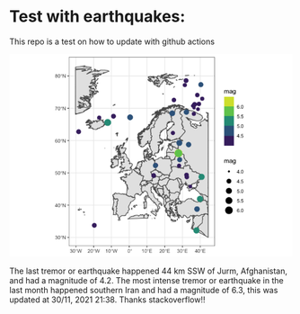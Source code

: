<!-- README.md is generated from README.Rmd. Please edit that file -->

Test with earthquakes:
======================

This repo is a test on how to update with github actions

![](man/figures/README-unnamed-chunk-2-1.png)

The last tremor or earthquake happened 44 km SSW of Jurm, Afghanistan,
and had a magnitude of 4.2. The most intense tremor or earthquake in the
last month happened southern Iran and had a magnitude of 6.3, this was
updated at 30/11, 2021 21:38. Thanks stackoverflow!!
